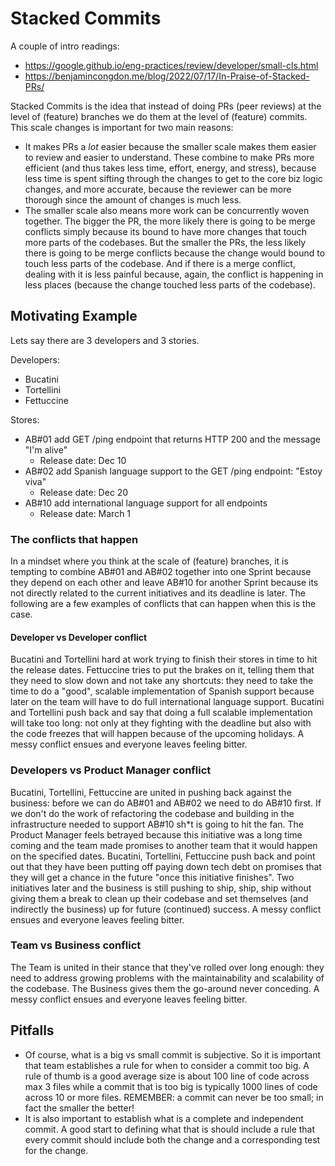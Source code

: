 # Stacked Commits

A couple of intro readings:

- <https://google.github.io/eng-practices/review/developer/small-cls.html>
- <https://benjamincongdon.me/blog/2022/07/17/In-Praise-of-Stacked-PRs/>

Stacked Commits is the idea that instead of doing PRs (peer reviews) at the level of (feature) branches we do them at the level of (feature) commits. This scale changes is important for two main reasons:

- It makes PRs a _lot_ easier because the smaller scale makes them easier to review and easier to understand. These combine to make PRs more efficient (and thus takes less time, effort, energy, and stress), because less time is spent sifting through the changes to get to the core biz logic changes, and more accurate, because the reviewer can be more thorough since the amount of changes is much less.
- The smaller scale also means more work can be concurrently woven together. The bigger the PR, the more likely there is going to be merge conflicts simply because its bound to have more changes that touch more parts of the codebases. But the smaller the PRs, the less likely there is going to be merge conflicts because the change would bound to touch less parts of the codebase. And if there is a merge conflict, dealing with it is less painful because, again, the conflict is happening in less places (because the change touched less parts of the codebase).

## Motivating Example

Lets say there are 3 developers and 3 stories.

Developers:

- Bucatini
- Tortellini
- Fettuccine

Stores:

- AB#01 add GET /ping endpoint that returns HTTP 200 and the message "I'm alive"
  - Release date: Dec 10
- AB#02 add Spanish language support to the GET /ping endpoint: "Estoy viva"
  - Release date: Dec 20
- AB#10 add international language support for all endpoints
  - Release date: March 1

### The conflicts that happen

In a mindset where you think at the scale of (feature) branches, it is tempting to combine AB#01 and AB#02 together into one Sprint because they depend on each other and leave AB#10 for another Sprint because its not directly related to the current initiatives and its deadline is later. The following are a few examples of conflicts that can happen when this is the case.

#### Developer vs Developer conflict

Bucatini and Tortellini hard at work trying to finish their stores in time to hit the release dates. Fettuccine tries to put the brakes on it, telling them that they need to slow down and not take any shortcuts: they need to take the time to do a "good", scalable implementation of Spanish support because later on the team will have to do full international language support. Bucatini and Tortellini push back and say that doing a full scalable implementation will take too long: not only at they fighting with the deadline but also with the code freezes that will happen because of the upcoming holidays. A messy conflict ensues and everyone leaves feeling bitter.

### Developers vs Product Manager conflict

Bucatini, Tortellini, Fettuccine are united in pushing back against the business: before we can do AB#01 and AB#02 we need to do AB#10 first. If we don't do the work of refactoring the codebase and building in the infrastructure needed to support AB#10 sh*t is going to hit the fan. The Product Manager feels betrayed because this initiative was a long time coming and the team made promises to another team that it would happen on the specified dates. Bucatini, Tortellini, Fettuccine push back and point out that they have been putting off paying down tech debt on promises that they will get a chance in the future "once this initiative finishes". Two initiatives later and the business is still pushing to ship, ship, ship without giving them a break to clean up their codebase and set themselves (and indirectly the business) up for future (continued) success. A messy conflict ensues and everyone leaves feeling bitter.

### Team vs Business conflict

The Team is united in their stance that they've rolled over long enough: they need to address growing problems with the maintainability and scalability of the codebase. The Business gives them the go-around never conceding. A messy conflict ensues and everyone leaves feeling bitter.

## Pitfalls

- Of course, what is a big vs small commit is subjective. So it is important that team establishes a rule for when to consider a commit too big. A rule of thumb is a good average size is about 100 line of code across max 3 files while a commit that is too big is typically 1000 lines of code across 10 or more files. REMEMBER: a commit can never be too small; in fact the smaller the better!
- It is also important to establish what is a complete and independent commit. A good start to defining what that is should include a rule that every commit should include both the change and a corresponding test for the change.
